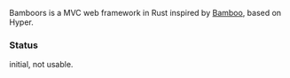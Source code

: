 
Bamboors is a MVC web framework in Rust inspired by [Bamboo](https://github.com/daogangtang/bamboo), based on Hyper.

### Status

initial, not usable.

